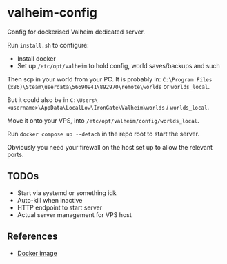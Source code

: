 # valheim-config

Config for dockerised Valheim dedicated server.

Run `install.sh` to configure:
* Install docker
* Set up `/etc/opt/valheim` to hold config, world saves/backups and such

Then scp in your world from your PC. It is probably in:
`C:\Program Files (x86)\Steam\userdata\56690941\892970\remote\worlds` or `worlds_local`.

But it could also be in `C:\Users\<username>\AppData\LocalLow\IronGate\Valheim\worlds` / `worlds_local`.

Move it onto your VPS, into `/etc/opt/valheim/config/worlds_local`.

Run `docker compose up --detach` in the repo root to start the server.

Obviously you need your firewall on the host set up to allow the relevant ports.

## TODOs

* Start via systemd or something idk
* Auto-kill when inactive
* HTTP endpoint to start server
* Actual server management for VPS host

## References
- [Docker image](https://github.com/lloesche/valheim-server-docker)